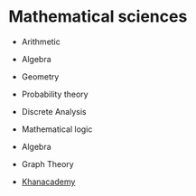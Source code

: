# Mathematical sciences
- Arithmetic
- Algebra
- Geometry
  
- Probability theory
- Discrete Analysis
- Mathematical logic
- Algebra
- Graph Theory

* [Khanacademy](https://en.khanacademy.org/profile/kaid_1119124483234727248154955/courses)

